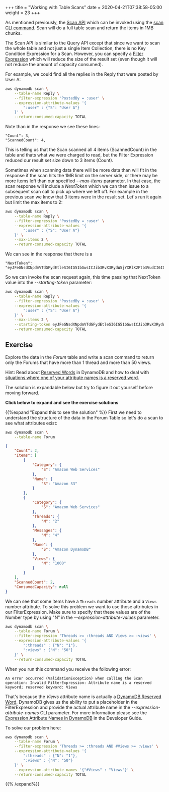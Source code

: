 +++
title = "Working with Table Scans"
date = 2020-04-21T07:38:58-05:00
weight = 23
+++

As mentioned previously, the [Scan API](https://docs.aws.amazon.com/amazondynamodb/latest/APIReference/API_Scan.html) which can be invoked using the [scan CLI command](https://docs.aws.amazon.com/cli/latest/reference/dynamodb/scan.html). Scan will do a full table scan and return the items in 1MB chunks.

The Scan API is similar to the Query API except that since we want to scan the whole table and not just a single Item Collection, there is no Key Condition Expression for a Scan.  However, you can specify a [Filter Expression](https://docs.aws.amazon.com/amazondynamodb/latest/developerguide/Scan.html#Scan.FilterExpression) which will reduce the size of the result set (even though it will not reduce the amount of capacity consumed).

For example, we could find all the replies in the Reply that were posted by User A:

```bash
aws dynamodb scan \
    --table-name Reply \
    --filter-expression 'PostedBy = :user' \
    --expression-attribute-values '{
        ":user" : {"S": "User A"}
    }' \
    --return-consumed-capacity TOTAL
```

Note than in the response we see these lines:

```
"Count": 3,
"ScannedCount": 4,
```

This is telling us that the Scan scanned all 4 items (ScannedCount) in the table and thats what we were charged to read, but the Filter Expression reduced our result set size down to 3 items (Count).

Sometimes when scanning data there will be more data than will fit in the response if the scan hits the 1MB limit on the server side, or there may be more items left than our specified *\-\-max-items* parameter.  In that case, the scan response will include a *NextToken* which we can then issue to a subsequent scan call to pick up where we left off.  For example in the previous scan we know that 3 items were in the result set.  Let's run it again but limit the max items to 2:

```bash
aws dynamodb scan \
    --table-name Reply \
    --filter-expression 'PostedBy = :user' \
    --expression-attribute-values '{
        ":user" : {"S": "User A"}
    }' \
    --max-items 2 \
    --return-consumed-capacity TOTAL
```
We can see in the response that there is a

```text
"NextToken": "eyJFeGNsdXNpdmVTdGFydEtleSI6IG51bGwsICJib3RvX3RydW5jYXRlX2Ftb3VudCI6IDJ9"
```

So we can invoke the scan request again, this time passing that NextToken value into the *\-\-starting\-token* parameter:

```bash
aws dynamodb scan \
    --table-name Reply \
    --filter-expression 'PostedBy = :user' \
    --expression-attribute-values '{
        ":user" : {"S": "User A"}
    }' \
    --max-items 2 \
    --starting-token eyJFeGNsdXNpdmVTdGFydEtleSI6IG51bGwsICJib3RvX3RydW5jYXRlX2Ftb3VudCI6IDJ9 \
    --return-consumed-capacity TOTAL
```

## Exercise

Explore the data in the *Forum* table and write a scan command to return only the Forums that have more than 1 thread and more than 50 views.

Hint: Read about [Reserved Words](https://docs.aws.amazon.com/amazondynamodb/latest/developerguide/ReservedWords.html) in DynamoDB and how to deal with [situations where one of your attribute names is a reserved word](https://docs.aws.amazon.com/amazondynamodb/latest/developerguide/Expressions.ExpressionAttributeNames.html).

The solution is expandable below but try to figure it out yourself before moving forward.

**Click below to expand and see the exercise solutions**

{{%expand "Expand this to see the solution" %}}
First we need to understand the structure of the data in the Forum Table so let's do a scan to see what attributes exist:

```bash
aws dynamodb scan \
    --table-name Forum
```

```json
{
    "Count": 2,
    "Items": [
        {
            "Category": {
                "S": "Amazon Web Services"
            },
            "Name": {
                "S": "Amazon S3"
            }
        },
        {
            "Category": {
                "S": "Amazon Web Services"
            },
            "Threads": {
                "N": "2"
            },
            "Messages": {
                "N": "4"
            },
            "Name": {
                "S": "Amazon DynamoDB"
            },
            "Views": {
                "N": "1000"
            }
        }
    ],
    "ScannedCount": 2,
    "ConsumedCapacity": null
}
```

We can see that some items have a `Threads` number attribute and a `Views` number attribute. To solve this problem we want to use those attributes in our FilterExpression.  Make sure to specify that these values are of the Number type by using "N" in the *\-\-expression\-attribute\-values* parameter.

```bash
aws dynamodb scan \
    --table-name Forum \
    --filter-expression 'Threads >= :threads AND Views >= :views' \
    --expression-attribute-values '{
        ":threads" : {"N": "1"},
        ":views" : {"N": "50"}
    }' \
    --return-consumed-capacity TOTAL
```

When you run this command you receive the following error:

```text
An error occurred (ValidationException) when calling the Scan operation: Invalid FilterExpression: Attribute name is a reserved keyword; reserved keyword: Views
```

That's because the *Views* attribute name is actually a [DynamoDB Reserved Word](https://docs.aws.amazon.com/amazondynamodb/latest/developerguide/ReservedWords.html).  DynamoDB gives us the ability to put a placeholder in the FilterExpression and provide the actual attribute name in the *\-\-expression\-attribute\-names* CLI parameter.  For more information please see the [Expression Attribute Names in DynamoDB](https://docs.aws.amazon.com/amazondynamodb/latest/developerguide/Expressions.ExpressionAttributeNames.html) in the Developer Guide.

To solve our problem here:

```bash
aws dynamodb scan \
    --table-name Forum \
    --filter-expression 'Threads >= :threads AND #Views >= :views' \
    --expression-attribute-values '{
        ":threads" : {"N": "1"},
        ":views" : {"N": "50"}
    }' \
    --expression-attribute-names '{"#Views" : "Views"}' \
    --return-consumed-capacity TOTAL
```

{{% /expand%}}
